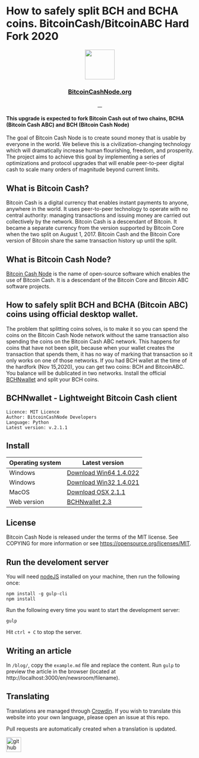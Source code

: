 # How to safely split BCH and BCHA coins. BitcoinCash/BitcoinABC Hard Fork 2020

<div align="center">
  <img src="https://i.ibb.co/8b6C8qK/Ac-G3cashh-400x400.png" width="80">
</div>
<div align="center">
  <h3>
    <a href="https://bitcoincashnodes.org">BitcoinCashNode.org</a>
  </h3>
</div>
<div align="center">
  <a href="">
    <img src="https://camo.githubusercontent.com/a4bf767b19695ac59cffcf809a1ad065a0e89b9dd58cd79668c6cc9679ea80cf/68747470733a2f2f6170692e6e65746c6966792e636f6d2f6170692f76312f6261646765732f32373431393837392d376165382d346637622d616432652d3131376665373863653831342f6465706c6f792d737461747573" alt="">
  </a>
  <a href="">
    <img src="https://camo.githubusercontent.com/6af924e2715d6ef374ce052cf9ad25e51cc3fcac8eb01dddc2b65f488f2d5a4a/68747470733a2f2f7472617669732d63692e6f72672f626974636f696e2d636173682d6e6f64652f6263686e6f64652d7765622e7376673f6272616e63683d6d6173746572" alt="">
  </a>
    <a href="">
    <img src="https://badges.crowdin.net/bchnode-web/localized.svg" alt="">
  </a>
   </a>
    <a href="">
    <img src="https://www.codefactor.io/repository/github/bitcoin-cash-node/bchnode-web/badge" alt="">
  </a>
</div>

#### This upgrade is expected to fork Bitcoin Cash out of two chains, BCHA (Bitcoin Cash ABC) and BCH (Bitcoin Cash Node)

The goal of Bitcoin Cash Node is to create sound money that is usable by everyone in the world. We believe this is a civilization-changing technology which will dramatically increase human flourishing, freedom, and prosperity. The project aims to achieve this goal by implementing a series of optimizations and protocol upgrades that will enable peer-to-peer digital cash to scale many orders of magnitude beyond current limits.

## What is Bitcoin Cash?
Bitcoin Cash is a digital currency that enables instant payments to anyone, anywhere in the world. It uses peer-to-peer technology to operate with no central authority: managing transactions and issuing money are carried out collectively by the network. Bitcoin Cash is a descendant of Bitcoin. It became a separate currency from the version supported by Bitcoin Core when the two split on August 1, 2017. Bitcoin Cash and the Bitcoin Core version of Bitcoin share the same transaction history up until the split.

## What is Bitcoin Cash Node?
[Bitcoin Cash Node](bitcoincashnodes.org) is the name of open-source software which enables the use of Bitcoin Cash. It is a descendant of the Bitcoin Core and Bitcoin ABC software projects.

## How to safely split BCH and BCHA (Bitcoin ABC) coins using official desktop wallet.
The problem that splitting coins solves, is to make it so you can spend the coins on the Bitcoin Cash Node network without the same transaction also spending the coins on the Bitcoin Cash ABC network. This happens for coins that have not been split, because when your wallet creates the transaction that spends them, it has no way of marking that transaction so it only works on one of those networks.
If you had BCH wallet at the time of the hardfork (Nov 15,2020), you can get two coins: BCH and BitcoinABC. You balance will be dublicated in two networks.
Install the official [BCHNwallet](https://bchnwallet.org) and split your BCH coins.
## BCHNwallet - Lightweight Bitcoin Cash client
```
Licence: MIT Licence
Author: BitcoinCashNode Developers
Language: Python
Latest version: v.2.1.1
```
## Install
| Operating system | Latest version |
| ------ | ------ |
| Windows | [Download Win64 1.4.022](https://bchnwallet.org/download/BCHNWallet-win64-1.4.022.zip) |
| Windows | [Download Win32 1.4.021](https://bchnwallet.org/download/BCHNWallet-win64-1.4.022.zip) |
| MacOS |   [Download OSX 2.1.1](https://bchnwallet.org/download/BCHNWallet-2.1.1-osx.zip) |
| Web version | [BCHNwallet 2.3](https://bchnwallet.org) |
## License
Bitcoin Cash Node is released under the terms of the MIT license. See COPYING for more information or see https://opensource.org/licenses/MIT.

## Run the develoment server
You will need [nodeJS](https://nodejs.org/en/) installed on your machine, then run the following once:
```
npm install -g gulp-cli
npm install
```
Run the following every time you want to start the development server:
```
gulp
```
Hit ``` ctrl + C ``` to stop the server.

## Writing an article
In ```/blog/```, copy the ```example.md``` file and replace the content. Run ```gulp``` to preview the article in the browser (located at http://localhost:3000/en/newsroom/filename).

## Translating
Translations are managed through [Crowdin](https://crowdin.com/). If you wish to translate this website into your own language, please open an issue at this repo.

Pull requests are automatically created when a translation is updated.

[<img src='https://cdn.jsdelivr.net/npm/simple-icons@3.0.1/icons/github.svg' alt='github' height='40'>](https://github.com/BitcoinCashNodes)  
